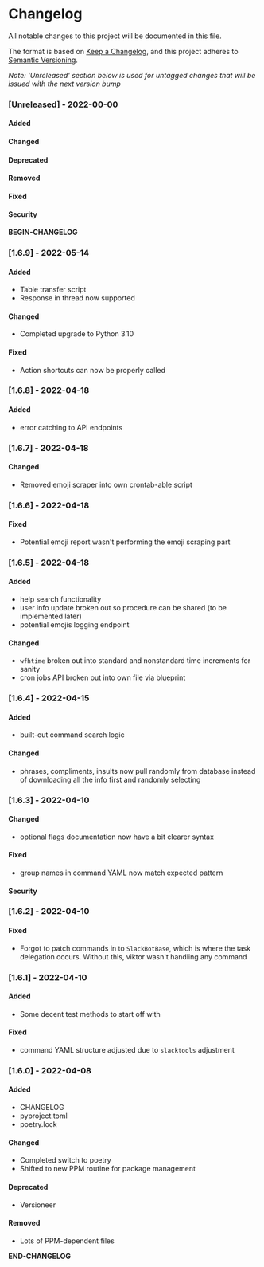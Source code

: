 # Changelog

All notable changes to this project will be documented in this file. 

The format is based on [Keep a Changelog](https://keepachangelog.com/en/1.0.0/), and this project adheres to [Semantic Versioning](https://semver.org/spec/v2.0.0.html).

_Note: 'Unreleased' section below is used for untagged changes that will be issued with the next version bump_

### [Unreleased] - 2022-00-00 
#### Added
#### Changed
#### Deprecated
#### Removed
#### Fixed
#### Security
__BEGIN-CHANGELOG__
 
### [1.6.9] - 2022-05-14
#### Added
 - Table transfer script
 - Response in thread now supported
#### Changed
 - Completed upgrade to Python 3.10
#### Fixed
 - Action shortcuts can now be properly called
 
### [1.6.8] - 2022-04-18
#### Added
 - error catching to API endpoints
 
### [1.6.7] - 2022-04-18
#### Changed
 - Removed emoji scraper into own crontab-able script
 
### [1.6.6] - 2022-04-18
#### Fixed
 - Potential emoji report wasn't performing the emoji scraping part
 
### [1.6.5] - 2022-04-18
#### Added
 - help search functionality
 - user info update broken out so procedure can be shared (to be implemented later)
 - potential emojis logging endpoint
#### Changed
 - `wfhtime` broken out into standard and nonstandard time increments for sanity
 - cron jobs API broken out into own file via blueprint
 
### [1.6.4] - 2022-04-15
#### Added
 - built-out command search logic 
#### Changed
 - phrases, compliments, insults now pull randomly from database instead of downloading all the info first and randomly selecting
 
### [1.6.3] - 2022-04-10
#### Changed
 - optional flags documentation now have a bit clearer syntax 
#### Fixed
 - group names in command YAML now match expected pattern
#### Security
 
### [1.6.2] - 2022-04-10
#### Fixed
 - Forgot to patch commands in to `SlackBotBase`, which is where the task delegation occurs. Without this, viktor wasn't handling any command
 
### [1.6.1] - 2022-04-10
#### Added
 - Some decent test methods to start off with
#### Fixed
 - command YAML structure adjusted due to `slacktools` adjustment
 
### [1.6.0] - 2022-04-08
#### Added
 - CHANGELOG
 - pyproject.toml
 - poetry.lock
#### Changed
 - Completed switch to poetry
 - Shifted to new PPM routine for package management
#### Deprecated
 - Versioneer
#### Removed
 - Lots of PPM-dependent files

__END-CHANGELOG__
